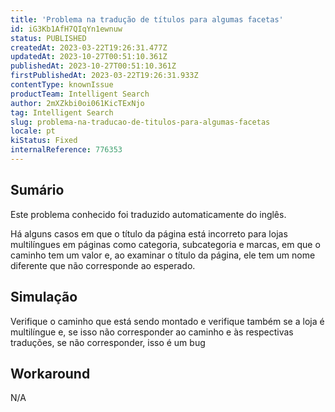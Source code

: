```yaml
---
title: 'Problema na tradução de títulos para algumas facetas'
id: iG3Kb1AfH7QIqYn1ewnuw
status: PUBLISHED
createdAt: 2023-03-22T19:26:31.477Z
updatedAt: 2023-10-27T00:51:10.361Z
publishedAt: 2023-10-27T00:51:10.361Z
firstPublishedAt: 2023-03-22T19:26:31.933Z
contentType: knownIssue
productTeam: Intelligent Search
author: 2mXZkbi0oi061KicTExNjo
tag: Intelligent Search
slug: problema-na-traducao-de-titulos-para-algumas-facetas
locale: pt
kiStatus: Fixed
internalReference: 776353
---
```


## Sumário

<div class="alert alert-info">
  <p>Este problema conhecido foi traduzido automaticamente do inglês.</p>
</div>


Há alguns casos em que o título da página está incorreto para lojas multilíngues em páginas como categoria, subcategoria e marcas, em que o caminho tem um valor e, ao examinar o título da página, ele tem um nome diferente que não corresponde ao esperado.

## Simulação


Verifique o caminho que está sendo montado e verifique também se a loja é multilíngue e, se isso não corresponder ao caminho e às respectivas traduções, se não corresponder, isso é um bug

## Workaround


N/A

